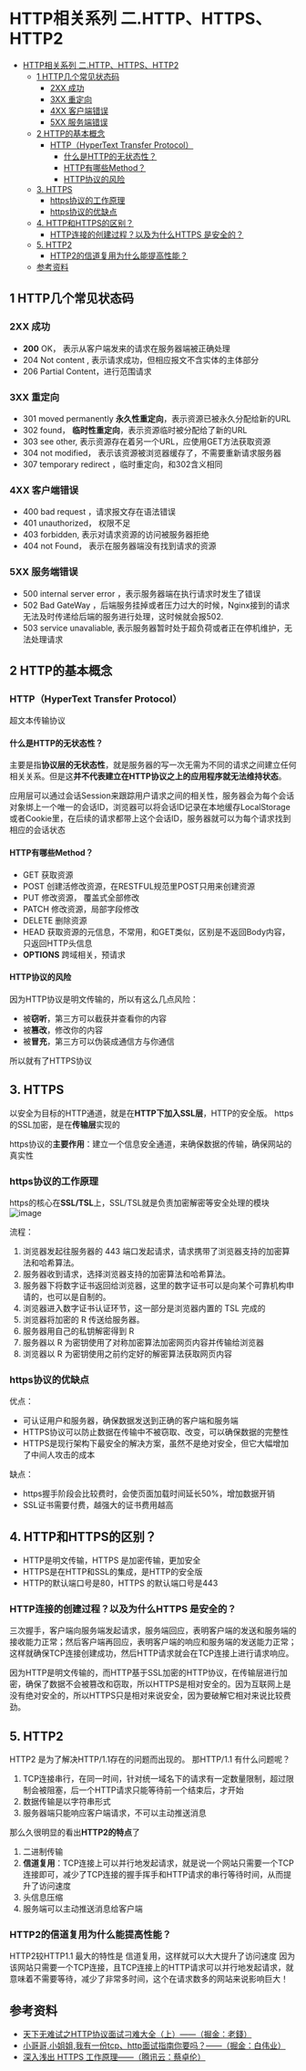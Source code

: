# HTTP相关系列  二.HTTP、HTTPS、HTTP2
<!-- TOC -->

- [HTTP相关系列  二.HTTP、HTTPS、HTTP2](#http相关系列-二httphttpshttp2)
  - [1 HTTP几个常见状态码](#1-http几个常见状态码)
    - [2XX 成功](#2xx-成功)
    - [3XX 重定向](#3xx-重定向)
    - [4XX 客户端错误](#4xx-客户端错误)
    - [5XX 服务端错误](#5xx-服务端错误)
  - [2 HTTP的基本概念](#2-http的基本概念)
    - [HTTP（HyperText Transfer Protocol）](#httphypertext-transfer-protocol)
      - [什么是HTTP的无状态性？](#什么是http的无状态性)
      - [HTTP有哪些Method？](#http有哪些method)
      - [HTTP协议的风险](#http协议的风险)
  - [3. HTTPS](#3-https)
    - [https协议的工作原理](#https协议的工作原理)
    - [https协议的优缺点](#https协议的优缺点)
  - [4. HTTP和HTTPS的区别？](#4-http和https的区别)
    - [HTTP连接的创建过程？以及为什么HTTPS 是安全的？](#http连接的创建过程以及为什么https-是安全的)
  - [5. HTTP2](#5-http2)
    - [HTTP2的信道复用为什么能提高性能？](#http2的信道复用为什么能提高性能)
  - [参考资料](#参考资料)

<!-- /TOC -->
## 1 HTTP几个常见状态码
### 2XX 成功
- **200** OK， 表示从客户端发来的请求在服务器端被正确处理
- 204 Not content , 表示请求成功，但相应报文不含实体的主体部分
- 206 Partial Content，进行范围请求

### 3XX 重定向
- 301 moved permanently **永久性重定向**，表示资源已被永久分配给新的URL
- 302 found， **临时性重定向**，表示资源临时被分配给了新的URL
- 303 see other, 表示资源存在着另一个URL，应使用GET方法获取资源
- 304 not modified， 表示该资源被浏览器缓存了，不需要重新请求服务器
- 307 temporary redirect ，临时重定向，和302含义相同

### 4XX 客户端错误
- 400 bad request ，请求报文存在语法错误
- 401 unauthorized， 权限不足
- 403 forbidden,  表示对请求资源的访问被服务器拒绝
- 404 not Found， 表示在服务器端没有找到请求的资源

### 5XX 服务端错误
- 500   internal server error ，表示服务器端在执行请求时发生了错误
- 502 Bad GateWay ，后端服务挂掉或者压力过大的时候，Nginx接到的请求无法及时传递给后端的服务进行处理，这时候就会报502.
- 503  service unavaliable, 表示服务器暂时处于超负荷或者正在停机维护，无法处理请求


## 2 HTTP的基本概念

### HTTP（HyperText Transfer Protocol）
超文本传输协议

#### 什么是HTTP的无状态性？

主要是指**协议层的无状态性**，就是服务器的写一次无需为不同的请求之间建立任何相关关系。但是这**并不代表建立在HTTP协议之上的应用程序就无法维持状态**。

应用层可以通过会话Session来跟踪用户请求之间的相关性，服务器会为每个会话对象绑上一个唯一的会话ID，浏览器可以将会话ID记录在本地缓存LocalStorage或者Cookie里，在后续的请求都带上这个会话ID，服务器就可以为每个请求找到相应的会话状态

#### HTTP有哪些Method？
- GET 获取资源
- POST 创建活修改资源，在RESTFUL规范里POST只用来创建资源
- PUT 修改资源， 覆盖式全部修改
- PATCH 修改资源，局部字段修改
- DELETE 删除资源
- HEAD 获取资源的元信息，不常用，和GET类似，区别是不返回Body内容，只返回HTTP头信息
- **OPTIONS** 跨域相关，预请求

#### HTTP协议的风险
因为HTTP协议是明文传输的，所以有这么几点风险：
- 被**窃听**，第三方可以截获并查看你的内容
- 被**篡改**，修改你的内容
- 被**冒充**，第三方可以伪装成通信方与你通信

所以就有了HTTPS协议

## 3. HTTPS
以安全为目标的HTTP通道，就是在**HTTP下加入SSL层**，HTTP的安全版。
https的SSL加密，是在**传输层**实现的

https协议的**主要作用**：建立一个信息安全通道，来确保数据的传输，确保网站的真实性

### https协议的工作原理
https的核心在**SSL/TSL**上，SSL/TSL就是负责加密解密等安全处理的模块
![image](https://user-images.githubusercontent.com/35559237/92403039-3f0b8f80-f163-11ea-9f47-62eba42b25a4.png)

流程：

1. 浏览器发起往服务器的 443 端口发起请求，请求携带了浏览器支持的加密算法和哈希算法。
2. 服务器收到请求，选择浏览器支持的加密算法和哈希算法。
3. 服务器下将数字证书返回给浏览器，这里的数字证书可以是向某个可靠机构申请的，也可以是自制的。
4. 浏览器进入数字证书认证环节，这一部分是浏览器内置的 TSL 完成的
5. 浏览器将加密的 R 传送给服务器。
6. 服务器用自己的私钥解密得到 R
7. 服务器以 R 为密钥使用了对称加密算法加密网页内容并传输给浏览器
8. 浏览器以 R 为密钥使用之前约定好的解密算法获取网页内容

### https协议的优缺点

优点：

- 可认证用户和服务器，确保数据发送到正确的客户端和服务端
- HTTPS协议可以防止数据在传输中不被窃取、改变，可以确保数据的完整性
- HTTPS是现行架构下最安全的解决方案，虽然不是绝对安全，但它大幅增加了中间人攻击的成本

缺点：

- https握手阶段会比较费时，会使页面加载时间延长50%，增加数据开销
- SSL证书需要付费，越强大的证书费用越高

## 4. HTTP和HTTPS的区别？

- HTTP是明文传输，HTTPS 是加密传输，更加安全
- HTTPS是在HTTP和SSL的集成，是HTTP的安全版
- HTTP的默认端口号是80，HTTPS 的默认端口号是443

### HTTP连接的创建过程？以及为什么HTTPS 是安全的？
三次握手，客户端向服务端发起请求，服务端回应，表明客户端的发送和服务端的接收能力正常；然后客户端再回应，表明客户端的响应和服务端的发送能力正常；
这样就确保TCP连接创建成功，然后HTTP请求就会在TCP连接上进行请求响应。

因为HTTP是明文传输的，而HTTP基于SSL加密的HTTP协议，在传输层进行加密，确保了数据不会被篡改和窃取，所以HTTPS是相对安全的。因为互联网上是没有绝对安全的，所以HTTPS只是相对来说安全，因为要破解它相对来说比较费劲。

## 5. HTTP2

HTTP2 是为了解决HTTP/1.1存在的问题而出现的。
那HTTP/1.1 有什么问题呢？

1. TCP连接串行，在同一时间，针对统一域名下的请求有一定数量限制，超过限制会被阻塞，后一个HTTP请求只能等待前一个结束后，才开始
2. 数据传输是以字符串形式
3. 服务器端只能响应客户端请求，不可以主动推送消息

那么久很明显的看出**HTTP2的特点**了

1. 二进制传输
2. **信道复用**：TCP连接上可以并行地发起请求，就是说一个网站只需要一个TCP连接即可，减少了TCP连接的握手挥手和HTTP请求的串行等待时间，从而提升了访问速度
3. 头信息压缩
4. 服务端可以主动推送消息给客户端

### HTTP2的信道复用为什么能提高性能？
HTTP2较HTTP1.1 最大的特性是 信道复用，这样就可以大大提升了访问速度
因为该网站只需要一个TCP连接，且TCP连接上的HTTP请求可以并行地发起请求，就意味着不需要等待，减少了非常多时间，这个在请求数多的网站来说影响巨大！

## 参考资料
- [天下无难试之HTTP协议面试刁难大全（上）——（掘金：老錢）](https://juejin.im/post/6844903581431103502)
- [小哥哥,小姐姐,我有一份tcp、http面试指南你要吗？——（掘金：白伟业）](https://juejin.im/post/6844903592164343821)
- [深入浅出 HTTPS 工作原理——（腾讯云：蔡卓伦）](https://cloud.tencent.com/developer/article/1005197)
